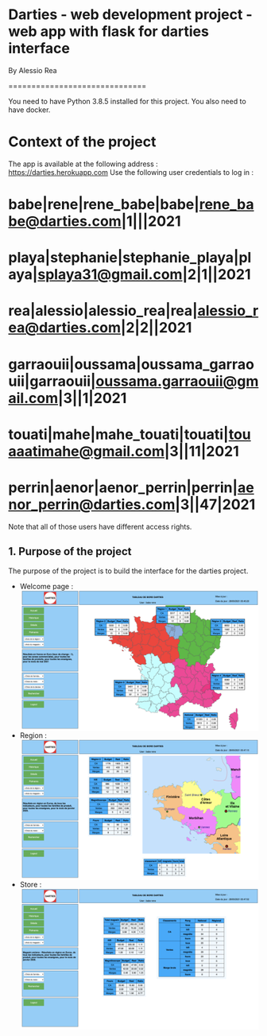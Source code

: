 # Darties - web development project -  web app with flask for darties interface

By Alessio Rea

==============================

You need to have Python 3.8.5 installed for this project. You also need to have docker.

# Context of the project

The app is available at the following address : https://darties.herokuapp.com
Use the following user credentials to log in :
# babe|rene|rene_babe|babe|rene_babe@darties.com|1|||2021
# playa|stephanie|stephanie_playa|playa|splaya31@gmail.com|2|1||2021
# rea|alessio|alessio_rea|rea|alessio_rea@darties.com|2|2||2021
# garraouii|oussama|oussama_garraouii|garraouii|oussama.garraouii@gmail.com|3||1|2021
# touati|mahe|mahe_touati|touati|touaaatimahe@gmail.com|3||11|2021
# perrin|aenor|aenor_perrin|perrin|aenor_perrin@darties.com|3||47|2021

Note that all of those users have different access rights.

## 1. Purpose of the project

The purpose of the project is to build the interface for the darties project.

- Welcome page :
    <img src="static/images/accueil.png" alt="Markdown Monster icon" style="float: left; margin-right: 10px;" />

- Region :
    <img src="static/images/region.png" alt="Markdown Monster icon" style="float: left; margin-right: 10px;" />

- Store :
    <img src="static/images/magasin.png" alt="Markdown Monster icon" style="float: left; margin-right: 10px;" />


